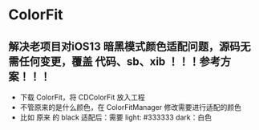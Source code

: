 # ColorFit
## 解决老项目对iOS13 暗黑模式颜色适配问题，源码无需任何变更，覆盖 代码、sb、xib ！！！参考方案！！！
- 下载 ColorFit，将 CDColorFit 放入工程
- 不管原来的是什么颜色，在 ColorFitManager 修改需要进行适配的颜色
- 比如 原来 的 black 适配后：需要 light: #333333 dark：白色

